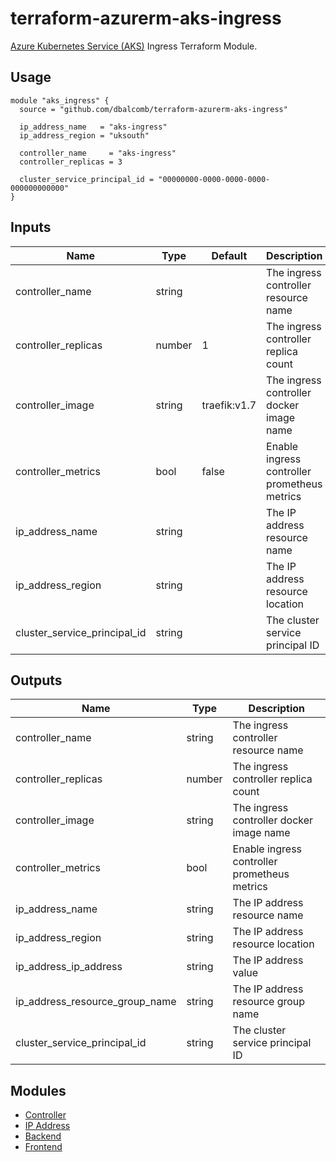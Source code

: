# terraform-azurerm-aks-ingress

[Azure Kubernetes Service (AKS)](https://azure.microsoft.com/en-gb/services/kubernetes-service/)
Ingress Terraform Module.

## Usage

```hcl
module "aks_ingress" {
  source = "github.com/dbalcomb/terraform-azurerm-aks-ingress"

  ip_address_name   = "aks-ingress"
  ip_address_region = "uksouth"

  controller_name     = "aks-ingress"
  controller_replicas = 3

  cluster_service_principal_id = "00000000-0000-0000-0000-000000000000"
}
```

## Inputs

| Name                         | Type   | Default      | Description                                  |
| ---------------------------- | ------ | ------------ | -------------------------------------------- |
| controller_name              | string |              | The ingress controller resource name         |
| controller_replicas          | number | 1            | The ingress controller replica count         |
| controller_image             | string | traefik:v1.7 | The ingress controller docker image name     |
| controller_metrics           | bool   | false        | Enable ingress controller prometheus metrics |
| ip_address_name              | string |              | The IP address resource name                 |
| ip_address_region            | string |              | The IP address resource location             |
| cluster_service_principal_id | string |              | The cluster service principal ID             |

## Outputs

| Name                           | Type   | Description                                  |
| ------------------------------ | ------ | -------------------------------------------- |
| controller_name                | string | The ingress controller resource name         |
| controller_replicas            | number | The ingress controller replica count         |
| controller_image               | string | The ingress controller docker image name     |
| controller_metrics             | bool   | Enable ingress controller prometheus metrics |
| ip_address_name                | string | The IP address resource name                 |
| ip_address_region              | string | The IP address resource location             |
| ip_address_ip_address          | string | The IP address value                         |
| ip_address_resource_group_name | string | The IP address resource group name           |
| cluster_service_principal_id   | string | The cluster service principal ID             |

## Modules

- [Controller](modules/controller/README.md)
- [IP Address](modules/ip-address/README.md)
- [Backend](modules/backend/README.md)
- [Frontend](modules/frontend/README.md)
